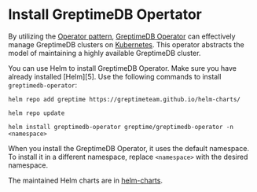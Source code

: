# Install GreptimeDB Opertator

By utilizing the [Operator pattern][3], [GreptimeDB Operator][1] can effectively manage GreptimeDB clusters on [Kubernetes][2].
This operator abstracts the model of maintaining a highly available GreptimeDB cluster.

You can use Helm to install GreptimeDB Operator.
Make sure you have already installed [Helm][5]. 
Use the following commands to install `greptimedb-operator`:

```shell
helm repo add greptime https://greptimeteam.github.io/helm-charts/
```

```shell
helm repo update
```

```shell
helm install greptimedb-operator greptime/greptimedb-operator -n <namespace>
```

When you install the GreptimeDB Operator, it uses the default namespace.
To install it in a different namespace, replace `<namespace>` with the desired namespace.

The maintained Helm charts are in [helm-charts][4].

[1]: <https://github.com/GreptimeTeam/greptimedb-operator>
[2]: <https://kubernetes.io/>
[3]: <https://kubernetes.io/docs/concepts/extend-kubernetes/operator/>
[4]: <https://github.com/GreptimeTeam/helm-charts>

